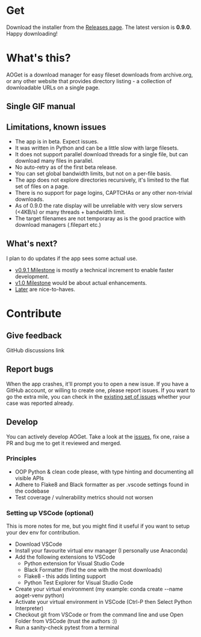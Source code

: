 # Get
Download the installer from the [Releases page](https://github.com/kosaendre/aoget/releases). The latest version is **0.9.0**. Happy downloading!

# What's this?
AOGet is a download manager for easy fileset downloads from archive.org, or any other website that provides directory listing - a collection of downloadable URLs on a single page.

## Single GIF manual

## Limitations, known issues
* The app is in beta. Expect issues.
* It was written in Python and can be a little slow with large filesets.
* It does not support parallel download threads for a single file, but can download many files in parallel.
* No auto-retry as of the first beta release.
* You can set global bandwidth limits, but not on a per-file basis.
* The app does not explore directories recursively, it's limited to the flat set of files on a page.
* There is no support for page logins, CAPTCHAs or any other non-trivial downloads.
* As of 0.9.0 the rate display will be unreliable with very slow servers (<4KB/s) or many threads + bandwidth limit.
* The target filenames are not temporaray as is the good practice with download managers (.filepart etc.)

## What's next?
I plan to do updates if the app sees some actual use.
* [v0.9.1 Milestone](https://github.com/kosaendre/aoget/milestone/10) is mostly a technical increment to enable faster development.
* [v1.0 Milestone](https://github.com/kosaendre/aoget/milestone/6) would be about actual enhancements.
* [Later](https://github.com/kosaendre/aoget/milestone/9) are nice-to-haves.

# Contribute
## Give feedback
GitHub discussions link

## Report bugs
When the app crashes, it'll prompt you to open a new issue. If you have a GitHub account, or willing to create one, please report issues. If you want to go the extra mile, you can check in the [existing set of issues](https://github.com/kosaendre/aoget/issues/) whether your case was reported already.

## Develop
You can actively develop AOGet. Take a look at the [issues](https://github.com/kosaendre/aoget/issues/), fix one, raise a PR and bug me to get it reviewed and merged.

### Principles
* OOP Python & clean code please, with type hinting and documenting all visible APIs
* Adhere to Flake8 and Black formatter as per .vscode settings found in the codebase
* Test coverage / vulnerability metrics should not worsen

### Setting up VSCode (optional)
This is more notes for me, but you might find it useful if you want to setup your dev env for contribution.
* Download VSCode
* Install your favourite virtual env manager (I personally use Anaconda)
* Add the following extensions to VSCode
  * Python extension for Visual Studio Code
  * Black Formatter (find the one with the most downloads)
  * Flake8 - this adds linting support
  * Python Test Explorer for Visual Studio Code
* Create your virtual environment (my example: conda create --name aoget-venv python)
* Activate your virtual environment in VSCode (Ctrl-P then Select Python Interpreter)
* Checkout git from VSCode or from the command line and use Open Folder from VSCode (trust the authors :))
* Run a sanity-check pytest from a terminal

